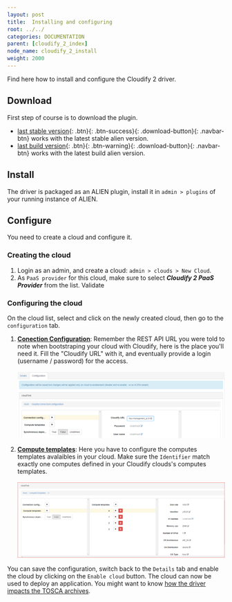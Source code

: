 ```yaml
---
layout: post
title:  Installing and configuring
root: ../../
categories: DOCUMENTATION
parent: [cloudify_2_index]
node_name: cloudify_2_install
weight: 2000
---
```


Find here how to install and configure the Cloudify 2 driver.

## Download ##
First step of course is to download the plugin.

* [last stable version](https://fastconnect.org/maven/service/local/artifact/maven/redirect?r=opensource&g=alien4cloud&a=alien4cloud-cloudify2-provider&v=LATEST&p=zip){: .btn}{: .btn-success}{: .download-button}{: .navbar-btn} works with the latest stable alien version.
* [last build version](https://fastconnect.org/maven/service/local/artifact/maven/redirect?r=opensource-snapshot&g=alien4cloud&a=alien4cloud-cloudify2-provider&v=LATEST&p=zip){: .btn}{: .btn-warning}{: .download-button}{: .navbar-btn} works with the latest build alien version.

## Install ##
The driver is packaged as an ALIEN plugin, install it in `admin > plugins` of your running instance of ALIEN.

## Configure ##
You need to create a cloud and configure it.

### Creating the cloud ###
1. Login as an admin, and create a cloud: `admin > clouds > New Cloud`.
2. As `PaaS provider` for this cloud, make sure to select ***Cloudify 2 PaaS Provider*** from the list. Validate

### Configuring the cloud ###
On the cloud list, select and click on the newly created cloud, then go to the `configuration` tab.

1. **<u>Conection Configuration</u>**: Remember the REST API URL you were told to note when bootstraping your cloud with Cloudify, here is the place you'll need it. Fill the "Cloudify URL" with it, and eventually provide a login (username / password) for the access.<br><br>
[![Connection configuration][config_cloud_cloudifyConUrl]][config_cloud_cloudifyConUrl]<br>

2. **<u>Compute templates</u>**: Here you have to configure the computes templates avalaibles in your cloud. Make sure the `Identifier` match exactly one computes defined in your Cloudify clouds's computes templates.<br><br>
[![Connection configuration][config_cloud_clouifyComputes]][config_cloud_clouifyComputes]<br>

You can save the configuration, switch back to the `Details` tab and enable the cloud by clicking on the `Enable cloud` button.
The cloud can now be used to deploy an application. You might want to know [how the driver impacts the TOSCA archives](tosca_archive.html "impacts on TOSCA archive").

[config_cloud_cloudifyConUrl]: ../../images/cloudify2_driver/config_cloud_clouifyConUrl.png  "Connection configuration"

[config_cloud_clouifyComputes]: ../../images/cloudify2_driver/config_cloud_clouifyComputes.png  "Compute templates"
